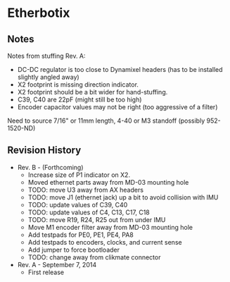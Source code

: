 # Etherbotix

## Notes

Notes from stuffing Rev. A:
 * DC-DC regulator is too close to Dynamixel headers (has to be installed slightly angled away)
 * X2 footprint is missing direction indicator.
 * X2 footprint should be a bit wider for hand-stuffing.
 * C39, C40 are 22pF (might still be too high)
 * Encoder capacitor values may not be right (too aggressive of a filter)

Need to source 7/16" or 11mm length, 4-40 or M3 standoff (possibly 952-1520-ND)

## Revision History

 * Rev. B - (Forthcoming)
   * Increase size of P1 indicator on X2.
   * Moved ethernet parts away from MD-03 mounting hole
   * TODO: move U3 away from AX headers
   * TODO: move J1 (ethernet jack) up a bit to avoid collision with IMU
   * TODO: update values of C39, C40
   * TODO: update values of C4, C13, C17, C18
   * TODO: move R19, R24, R25 out from under IMU
   * Move M1 encoder filter away from MD-03 mounting hole
   * Add testpads for PE0, PE1, PE4, PA8
   * Add testpads to encoders, clocks, and current sense
   * Add jumper to force bootloader
   * TODO: change away from clikmate connector
 * Rev. A - September 7, 2014
   * First release
